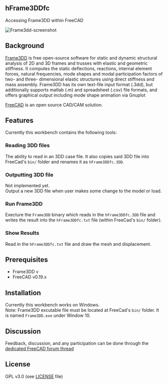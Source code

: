 ## hFrame3DDfc
Accessing Frame3DD within FreeCAD

![Frame3dd-screenshot](https://user-images.githubusercontent.com/4140247/78903287-e7001e00-7a48-11ea-939d-0ac8b7da99cd.png)

## Background
[Frame3DD](http://frame3dd.sourceforge.net/) is free open-source software for static and dynamic structural analysis of 2D and 3D frames and trusses with elastic and geometric stiffness. It computes the static deflections, reactions, internal element forces, natural frequencies, mode shapes and modal participation factors of two- and three- dimensional elastic structures using direct stiffness and mass assembly. Frame3DD has its own text-file input format (.3dd), but additionally supports matlab (.m) and spreadsheet (.csv) file formats, and offers graphical output including mode shape animation via Gnuplot

[FreeCAD](https://freecadweb.org) is an open source CAD/CAM solution.


## Features 
Currently this workbench contains the following tools:

###  Reading 3DD files 
The ability to read in an 3DD case file. It also copies said 3DD file into FreeCad's `bin/` folder and renames it as `hFrame3DDfc.3DD`.

### Outputting 3DD file
Not implemented yet.  
Output a new 3DD file when user makes some change to the model or load.

### Run Frame3DD
Execture the `Frame3DD` binary which reads in the `hFrame3DDfc.3DD` file and writes the result into the `hFrame3DDfc.txt` file (within FreeCad's `bin/` folder).

### Show Results
Read in the `hFrame3DDfc.txt` file and draw the mesh and displacement.

## Prerequisites

* Frame3DD v
* FreeCAD v0.19.x

## Installation
Currently this workbench works on Windows.  
Note: Frame3DD excutable file must be located at FreeCad's `bin/` folder. It is named `Frame3DD.exe` under Window 10.

## Discussion
Feedback, discussion, and any participation can be done through the [dedicated FreeCAD forum thread](https://forum.freecadweb.org/viewtopic.php?f=18&t=45026) 

## License
GPL v3.0 (see [LICENSE](LICENCE) file)
